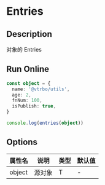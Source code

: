 # Entries

## Description
对象的 Entries

## Run Online

<RunCode :dependency="`
function entries<T extends object>(object: T): [keyof T, T[keyof T]][] {
  return Object.entries(object) as [keyof T, T[keyof T]][]
}`">

```ts
const object = {
  name: '@vtrbo/utils',
  age: 2,
  fnNum: 100,
  isPublish: true,
}

console.log(entries(object))
```

</RunCode>

## Options

<div class="utils-table">

| 属性名 | 说明 | 类型 | 默认值 |
| --- | --- | --- | --- |
| object | 源对象 | T | - |

</div>